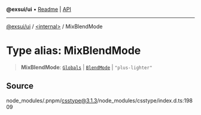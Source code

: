 **@exsui/ui** • [Readme](../../README.md) \| [API](../../globals.md)

***

[@exsui/ui](../../README.md) / [\<internal\>](../README.md) / MixBlendMode

# Type alias: MixBlendMode

> **MixBlendMode**: [`Globals`](Globals.md) \| [`BlendMode`](BlendMode.md) \| `"plus-lighter"`

## Source

node\_modules/.pnpm/csstype@3.1.3/node\_modules/csstype/index.d.ts:19809

